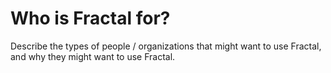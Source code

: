 # Who is Fractal for?

Describe the types of people / organizations that might want to use Fractal, and why they might want to use Fractal.
